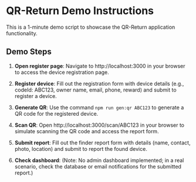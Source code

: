 # QR-Return Demo Instructions

This is a 1-minute demo script to showcase the QR-Return application functionality.

## Demo Steps

1. **Open register page**: Navigate to http://localhost:3000 in your browser to access the device registration page.

2. **Register device**: Fill out the registration form with device details (e.g., codeId: ABC123, owner name, email, phone, reward) and submit to register a device.

3. **Generate QR**: Use the command `npm run gen:qr ABC123` to generate a QR code for the registered device.

4. **Scan QR**: Open http://localhost:3000/scan/ABC123 in your browser to simulate scanning the QR code and access the report form.

5. **Submit report**: Fill out the finder report form with details (name, contact, photo, location) and submit to report the found device.

6. **Check dashboard**: (Note: No admin dashboard implemented; in a real scenario, check the database or email notifications for the submitted report.)